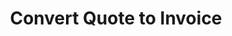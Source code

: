 ---
title: Convert Quote to Invoice
sidebar_position: 2
description: Convert Quote to Invoice
tags:
  - Quote
  - Invoice
---